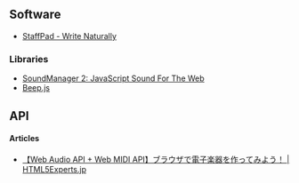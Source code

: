 ## Software
- [StaffPad - Write Naturally](http://staffpad.net/)

### Libraries
- [SoundManager 2: JavaScript Sound For The Web](http://www.schillmania.com/projects/soundmanager2/)
- [Beep.js](http://beepjs.com/)


## API

#### Articles
- [【Web Audio API + Web MIDI API】ブラウザで電子楽器を作ってみよう！ | HTML5Experts.jp](https://html5experts.jp/ryoyakawai/12569/)